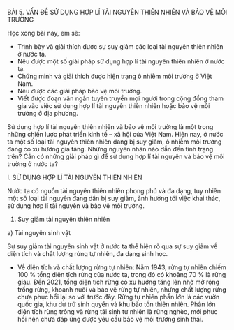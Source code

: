 BÀI 5. VẤN ĐỀ SỬ DỤNG HỢP LÍ TÀI NGUYÊN THIÊN NHIÊN VÀ BẢO VỆ MÔI TRƯỜNG

Học xong bài này, em sẽ:
- Trình bày và giải thích được sự suy giảm các loại tài nguyên thiên nhiên ở nước ta.
- Nêu được một số giải pháp sử dụng hợp lí tài nguyên thiên nhiên ở nước ta.
- Chứng minh và giải thích được hiện trạng ô nhiễm môi trường ở Việt Nam.
- Nêu được các giải pháp bảo vệ môi trường.
- Viết được đoạn văn ngắn tuyên truyền mọi người trong cộng đồng tham gia vào việc sử dụng hợp lí tài nguyên thiên nhiên hoặc bảo vệ môi trường ở địa phương.

Sử dụng hợp lí tài nguyên thiên nhiên và bảo vệ môi trường là một trong những chiến lược phát triển kinh tế – xã hội của Việt Nam. Hiện nay, ở nước ta một số loại tài nguyên thiên nhiên đang bị suy giảm, ô nhiễm môi trường đang có xu hướng gia tăng. Những nguyên nhân nào dẫn đến tình trạng trên? Cần có những giải pháp gì để sử dụng hợp lí tài nguyên và bảo vệ môi trường ở nước ta?

I. SỬ DỤNG HỢP LÍ TÀI NGUYÊN THIÊN NHIÊN

Nước ta có nguồn tài nguyên thiên nhiên phong phú và đa dạng, tuy nhiên một số loại tài nguyên đang dần bị suy giảm, ảnh hưởng tới việc khai thác, sử dụng hợp lí tài nguyên và bảo vệ môi trường.

1. Suy giảm tài nguyên thiên nhiên

a) Tài nguyên sinh vật

Sự suy giảm tài nguyên sinh vật ở nước ta thể hiện rõ qua sự suy giảm về diện tích và chất lượng rừng tự nhiên, đa dạng sinh học.

- Về diện tích và chất lượng rừng tự nhiên: Năm 1943, rừng tự nhiên chiếm 100 % tổng diện tích rừng của nước ta, trong đó có khoảng 70 % là rừng giàu. Đến 2021, tổng diện tích rừng có xu hướng tăng lên nhờ mở rộng trồng rừng, khoanh nuôi và bảo vệ rừng tự nhiên, nhưng chất lượng rừng chưa phục hồi lại so với trước đây. Rừng tự nhiên phần lớn là các vườn quốc gia, khu dự trữ sinh quyển và khu bảo tồn thiên nhiên. Phần lớn diện tích rừng trồng và rừng tái sinh tự nhiên là rừng nghèo, mới phục hồi nên chưa đáp ứng được yêu cầu bảo vệ môi trường sinh thái.